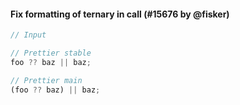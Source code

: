 #### Fix formatting of ternary in call (#15676 by @fisker)

<!-- prettier-ignore -->
```jsx
// Input

// Prettier stable
foo ?? baz || baz;

// Prettier main
(foo ?? baz) || baz;
```

